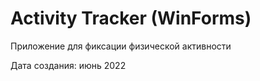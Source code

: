 # Activity Tracker (WinForms)

Приложение для фиксации физической активности

Дата создания: июнь 2022
